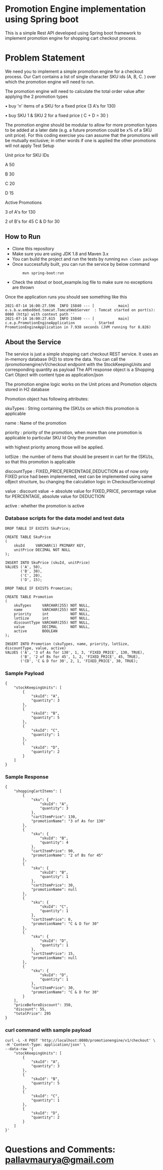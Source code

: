 # Promotion Engine implementation using Spring boot

This is a simple Rest API developed using Spring boot framework to implement promotion engine for shopping cart checkout
process.

# Problem Statement

We need you to implement a simple promotion engine for a checkout process. Our Cart contains a list of single character
SKU ids (A, B, C.    ) over which the promotion engine will need to run.

The promotion engine will need to calculate the total order value after applying the 2 promotion types

• buy 'n' items of a SKU for a fixed price (3 A's for 130)

• buy SKU 1 & SKU 2 for a fixed price ( C + D = 30 )

The promotion engine should be modular to allow for more promotion types to be added at a later date
(e.g. a future promotion could be x% of a SKU unit price). For this coding exercise you can assume that the promotions
will be mutually exclusive; in other words if one is applied the other promotions will not apply Test Setup

Unit price for SKU IDs

A 50

B 30

C 20

D 15

Active Promotions

3 of A's for 130

2 of B's for 45 C & D for 30

## How to Run

* Clone this repository
* Make sure you are using JDK 1.8 and Maven 3.x
* You can build the project and run the tests by running ```mvn clean package```
* Once successfully built, you can run the service by below command
```
        mvn spring-boot:run
```
* Check the stdout or boot_example.log file to make sure no exceptions are thrown

Once the application runs you should see something like this

```
2021-07-14 16:00:27.596  INFO 15840 --- [           main] o.s.b.w.embedded.tomcat.TomcatWebServer  : Tomcat started on port(s): 8080 (http) with context path ''
2021-07-14 16:00:27.615  INFO 15840 --- [           main] c.e.p.PromotionEngineApplication         : Started PromotionEngineApplication in 7.938 seconds (JVM running for 8.826)
```


## About the Service

The service is just a simple shopping cart checkout REST service. It uses an in-memory database (H2) to store the data.
You can call the /promotionengine/v1/checkout endpoint with the StockKeepingUnits and corresponding quantity as payload
The API response object is a Shopping Cart Object with content type as application/json

The promotion engine logic works on the Unit prices and Promotion objects stored  in H2 database

Promotion object has following attributes:

skuTypes : String containing the (SKU)s on which this promotion is applicable

name     : Name of the promotion

priority : priority of the promotion, when more than one promotion is applicable to particular SKU Id Only the promotion

with highest priority among those will be applied.

lotSize  : the number of items that should be present in cart for the (SKU)s, so that this promotion is applicable

discountType : FIXED_PRICE,PERCENTAGE,DEDUCTION   as of now only FIXED price had been implemented,
rest can be implemented using same oBject structure, bu changing the calculation logic in CheckoutServiceImpl

value   : discount value -> absolute value for FIXED_PRICE, percentage value for PERCENTAGE, absolute value for DEDUCTION

active  : whether the promotion is active



### Database scripts for the data model and test data
```
DROP TABLE IF EXISTS SkuPrice;

CREATE TABLE SkuPrice
(
    skuId     VARCHAR(1) PRIMARY KEY,
    unitPrice DECIMAL NOT NULL
);

INSERT INTO SkuPrice (skuId, unitPrice)
VALUES ('A', 50),
       ('B', 30),
       ('C', 20),
       ('D', 15);

DROP TABLE IF EXISTS Promotion;

CREATE TABLE Promotion
(
    skuTypes     VARCHAR(255) NOT NULL,
    name         VARCHAR(255) NOT NULL,
    priority     int          NOT NULL,
    lotSize      int          NOT NULL,
    discountType VARCHAR(255) NOT NULL,
    value        DECIMAL      NOT NULL,
    active       BOOLEAN
);

INSERT INTO Promotion (skuTypes, name, priority, lotSize, discountType, value, active)
VALUES ('A', '3 of As for 130', 1, 3, 'FIXED_PRICE', 130, TRUE),
       ('B', '2 of Bs for 45', 1, 2, 'FIXED_PRICE', 45, TRUE),
       ('CD', 'C & D for 30', 2, 1, 'FIXED_PRICE', 30, TRUE);
```

### Sample Payload
```
{
    "stockKeepingUnits": [
        {
            "skuId": "A",
            "quantity": 3
        },
        {
            "skuId": "B",
            "quantity": 5
        },
        {
            "skuId": "C",
            "quantity": 1
        },
        {
            "skuId": "D",
            "quantity": 2
        }
    ]
}
```

### Sample Response
```
{
    "shoppingCartItems": [
        {
            "sku": {
                "skuId": "A",
                "quantity": 3
            },
            "cartItemPrice": 130,
            "promotionName": "3 of As for 130"
        },
        {
            "sku": {
                "skuId": "B",
                "quantity": 4
            },
            "cartItemPrice": 90,
            "promotionName": "2 of Bs for 45"
        },
        {
            "sku": {
                "skuId": "B",
                "quantity": 1
            },
            "cartItemPrice": 30,
            "promotionName": null
        },
        {
            "sku": {
                "skuId": "C",
                "quantity": 1
            },
            "cartItemPrice": 0,
            "promotionName": "C & D for 30"
        },
        {
            "sku": {
                "skuId": "D",
                "quantity": 1
            },
            "cartItemPrice": 15,
            "promotionName": null
        },
        {
            "sku": {
                "skuId": "D",
                "quantity": 1
            },
            "cartItemPrice": 30,
            "promotionName": "C & D for 30"
        }
    ],
    "priceBeforeDiscount": 350,
    "discount": 55,
    "totalPrice": 295
}
```

### curl command with sample payload

```
curl -L -X POST 'http://localhost:8080/promotionengine/v1/checkout' \
-H 'Content-Type: application/json' \
--data-raw '{
    "stockKeepingUnits": [
        {
            "skuId": "A",
            "quantity": 3
        },
        {
            "skuId": "B",
            "quantity": 5
        },
        {
            "skuId": "C",
            "quantity": 1
        },
        {
            "skuId": "D",
            "quantity": 2
        }
    ]
}'
```
# Questions and Comments: pallavmaurya@gmail.com

